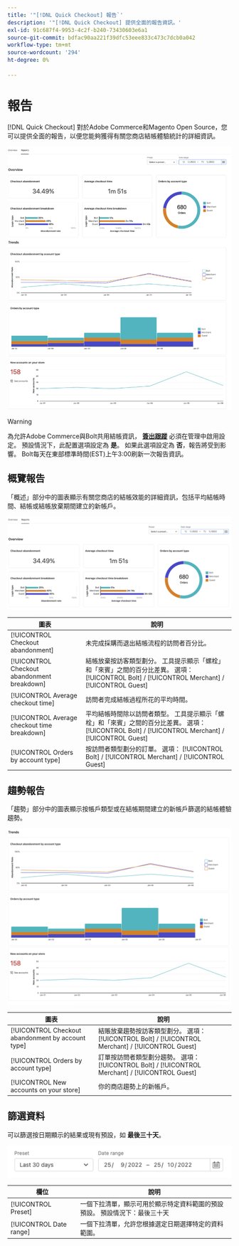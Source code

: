 ```yaml
---
title: '"[!DNL Quick Checkout] 報告`'
description: '"[!DNL Quick Checkout] 提供全面的報告資訊。'
exl-id: 91c687f4-9953-4c2f-b240-73430603e6a1
source-git-commit: bdfac90aa221f39dfc53eee833c473c7dcb0a042
workflow-type: tm+mt
source-wordcount: '294'
ht-degree: 0%

---
```


# 報告

[!DNL Quick Checkout] 對於Adobe Commerce和Magento Open Source，您可以提供全面的報告，以便您能夠獲得有關您商店結帳體驗統計的詳細資訊。

![報告視圖](assets/reports-view-big-checkout.png)

>[!WARNING]
>
> 為允許Adobe Commerce與Bolt共用結帳資訊， [**簽出跟蹤**](../quick-checkout/settings-quick-checkout.md)  必須在管理中啟用設定。 預設情況下，此配置選項設定為 **是**。 如果此選項設定為 **否**，報告將受到影響。 Bolt每天在東部標準時間(EST)上午3:00刷新一次報告資訊。

## 概覽報告

「概述」部分中的圖表顯示有關您商店的結帳效能的詳細資訊，包括平均結帳時間、結帳或結帳放棄期間建立的新帳戶。

![報告概述](assets/overview-report-checkout.png)

| 圖表 | 說明 |
|---|---|
| [!UICONTROL Checkout abandonment] | 未完成採購而退出結帳流程的訪問者百分比。 |
| [!UICONTROL Checkout abandonment breakdown] | 結帳放棄按訪客類型劃分。 工具提示顯示「螺栓」和「來賓」之間的百分比差異。 選項： [!UICONTROL Bolt] / [!UICONTROL Merchant] / [!UICONTROL Guest] |
| [!UICONTROL Average checkout time] | 訪問者完成結帳過程所花的平均時間。 |
| [!UICONTROL Average checkout time breakdown] | 平均結帳時間除以訪問者類型。 工具提示顯示「螺栓」和「來賓」之間的百分比差異。 選項： [!UICONTROL Bolt] / [!UICONTROL Merchant] / [!UICONTROL Guest] |
| [!UICONTROL Orders by account type] | 按訪問者類型劃分的訂單。 選項： [!UICONTROL Bolt] / [!UICONTROL Merchant] / [!UICONTROL Guest] |

## 趨勢報告

「趨勢」部分中的圖表顯示按帳戶類型或在結帳期間建立的新帳戶篩選的結帳體驗趨勢。

![報告趨勢](assets/trends-report-checkout.png)

| 圖表 | 說明 |
|---|---|
| [!UICONTROL Checkout abandonment by account type] | 結賬放棄趨勢按訪客類型劃分。 選項： [!UICONTROL Bolt] / [!UICONTROL Merchant] / [!UICONTROL Guest] |
| [!UICONTROL Orders by account type] | 訂單按訪問者類型劃分趨勢。 選項： [!UICONTROL Bolt] / [!UICONTROL Merchant] / [!UICONTROL Guest] |
| [!UICONTROL New accounts on your store] | 你的商店趨勢上的新帳戶。 |

## 篩選資料

可以篩選按日期顯示的結果或現有預設，如 **最後三十天**。

![篩選器視圖](assets/filter-view.png)

| 欄位 | 說明 |
|---|---|
| [!UICONTROL Preset] | 一個下拉清單，顯示可用於顯示特定資料範圍的預設預設。 預設情況下：最後三十天 |
| [!UICONTROL Date range] | 一個下拉清單，允許您根據選定日期選擇特定的資料範圍。 |
